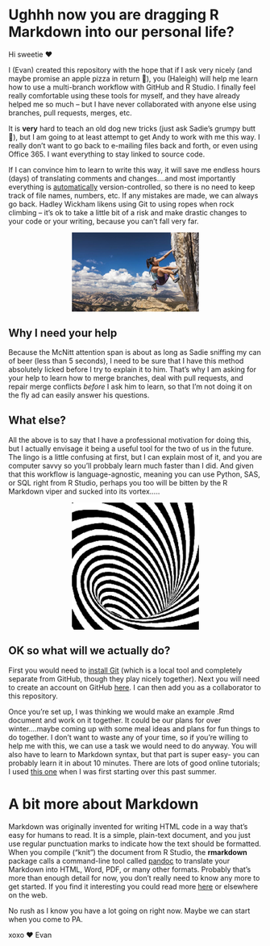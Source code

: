 Ughhh now you are dragging R Markdown into our personal life?
================

Hi sweetie ❤

I (Evan) created this repository with the hope that if I ask very nicely
(and maybe promise an apple pizza in return 🍕), you (Haleigh) will help
me learn how to use a multi-branch workflow with GitHub and R Studio. I
finally feel really comfortable using these tools for myself, and they
have already helped me so much – but I have never collaborated with
anyone else using branches, pull requests, merges, etc.

It is **very** hard to teach an old dog new tricks (just ask Sadie’s
grumpy butt 🐶), but I am going to at least attempt to get Andy to work
with me this way. I really don’t want to go back to e-mailing files back
and forth, or even using Office 365. I want everything to stay linked to
source code.

If I can convince him to learn to write this way, it will save me
endless hours (days) of translating comments and changes….and most
importantly everything is <u>automatically</u> version-controlled, so
there is no need to keep track of file names, numbers, etc. If any
mistakes are made, we can always go back. Hadley Wickham likens using
Git to using ropes when rock climbing – it’s ok to take a little bit of
a risk and make drastic changes to your code or your writing, because
you can’t fall very far.

<img src="images/rock-climbing.jpg" width="50%" style="display: block; margin: auto;" />

## Why I need your help

Because the McNitt attention span is about as long as Sadie sniffing my
can of beer (less than 5 seconds), I need to be sure that I have this
method absolutely licked before I try to explain it to him. That’s why I
am asking for your help to learn how to merge branches, deal with pull
requests, and repair merge conflicts *before* I ask him to learn, so
that I’m not doing it on the fly ad can easily answer his questions.

## What else?

All the above is to say that I have a professional motivation for doing
this, but I actually envisage it being a useful tool for the two of us
in the future. The lingo is a little confusing at first, but I can
explain most of it, and you are computer savvy so you’ll probbaly learn
much faster than I did. And given that this workflow is
language-agnostic, meaning you can use Python, SAS, or SQL right from R
Studio, perhaps you too will be bitten by the R Markdown viper and
sucked into its vortex…..

<img src="images/animated_infinite_vortex.gif" width="50%" style="display: block; margin: auto;" />

## OK so what will we actually do?

First you would need to [install
Git](https://git-scm.com/book/en/v2/Getting-Started-Installing-Git/)
(which is a local tool and completely separate from GitHub, though they
play nicely together). Next you will need to create an account on GitHub
[here](https://github.com/join). I can then add you as a collaborator to
this repository.

Once you’re set up, I was thinking we would make an example .Rmd
document and work on it together. It could be our plans for over
winter….maybe coming up with some meal ideas and plans for fun things to
do together. I don’t want to waste any of your time, so if you’re
willing to help me with this, we can use a task we would need to do
anyway. You will also have to learn to Markdown syntax, but that part is
super easy- you can probably learn it in about 10 minutes. There are
lots of good online tutorials; I used [this
one](https://www.markdowntutorial.com/) when I was first starting over
this past summer.

# A bit more about Markdown

Markdown was originally invented for writing HTML code in a way that’s
easy for humans to read. It is a simple, plain-text document, and you
just use regular punctuation marks to indicate how the text should be
formatted. When you compile (“knit”) the document from R Studio, the
**rmarkdown** package calls a command-line tool called
[pandoc](https://pandoc.org/) to translate your Markdown into HTML,
Word, PDF, or many other formats. Probably that’s more than enough
detail for now, you don’t really need to know any more to get started.
If you find it interesting you could read more
[here](https://rmarkdown.rstudio.com/lesson-2.html) or elsewhere on the
web.

No rush as I know you have a lot going on right now. Maybe we can start
when you come to PA.

xoxo ❤ Evan

